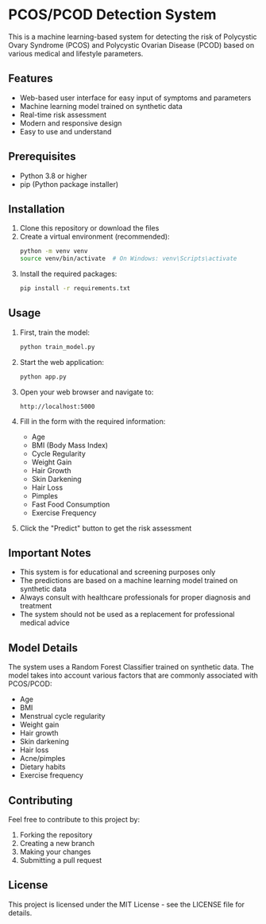# PCOS/PCOD Detection System

This is a machine learning-based system for detecting the risk of Polycystic Ovary Syndrome (PCOS) and Polycystic Ovarian Disease (PCOD) based on various medical and lifestyle parameters.

## Features

- Web-based user interface for easy input of symptoms and parameters
- Machine learning model trained on synthetic data
- Real-time risk assessment
- Modern and responsive design
- Easy to use and understand

## Prerequisites

- Python 3.8 or higher
- pip (Python package installer)

## Installation

1. Clone this repository or download the files
2. Create a virtual environment (recommended):
   ```bash
   python -m venv venv
   source venv/bin/activate  # On Windows: venv\Scripts\activate
   ```
3. Install the required packages:
   ```bash
   pip install -r requirements.txt
   ```

## Usage

1. First, train the model:
   ```bash
   python train_model.py
   ```

2. Start the web application:
   ```bash
   python app.py
   ```

3. Open your web browser and navigate to:
   ```
   http://localhost:5000
   ```

4. Fill in the form with the required information:
   - Age
   - BMI (Body Mass Index)
   - Cycle Regularity
   - Weight Gain
   - Hair Growth
   - Skin Darkening
   - Hair Loss
   - Pimples
   - Fast Food Consumption
   - Exercise Frequency

5. Click the "Predict" button to get the risk assessment

## Important Notes

- This system is for educational and screening purposes only
- The predictions are based on a machine learning model trained on synthetic data
- Always consult with healthcare professionals for proper diagnosis and treatment
- The system should not be used as a replacement for professional medical advice

## Model Details

The system uses a Random Forest Classifier trained on synthetic data. The model takes into account various factors that are commonly associated with PCOS/PCOD:

- Age
- BMI
- Menstrual cycle regularity
- Weight gain
- Hair growth
- Skin darkening
- Hair loss
- Acne/pimples
- Dietary habits
- Exercise frequency

## Contributing

Feel free to contribute to this project by:
1. Forking the repository
2. Creating a new branch
3. Making your changes
4. Submitting a pull request

## License

This project is licensed under the MIT License - see the LICENSE file for details. 